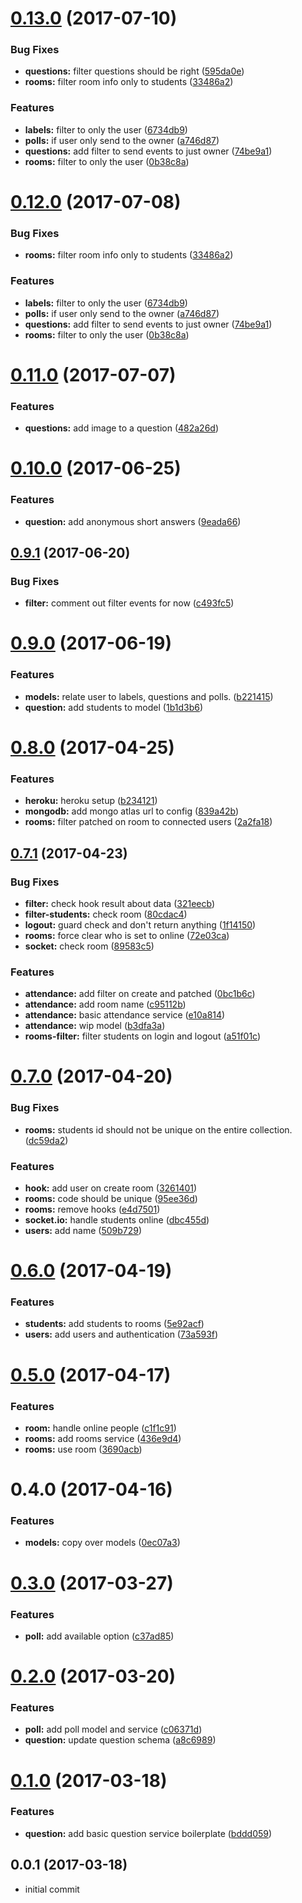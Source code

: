 <a name="0.13.0"></a>
# [0.13.0](https://github.com/pedrosobral/rsa-backend/compare/0.11.0...v0.13.0) (2017-07-10)


### Bug Fixes

* **questions:** filter questions should be right ([595da0e](https://github.com/pedrosobral/rsa-backend/commit/595da0e))
* **rooms:** filter room info only to students ([33486a2](https://github.com/pedrosobral/rsa-backend/commit/33486a2))


### Features

* **labels:** filter to only the user ([6734db9](https://github.com/pedrosobral/rsa-backend/commit/6734db9))
* **polls:** if user only send to the owner ([a746d87](https://github.com/pedrosobral/rsa-backend/commit/a746d87))
* **questions:** add filter to send events to just owner ([74be9a1](https://github.com/pedrosobral/rsa-backend/commit/74be9a1))
* **rooms:** filter to only the user ([0b38c8a](https://github.com/pedrosobral/rsa-backend/commit/0b38c8a))



<a name="0.12.0"></a>
# [0.12.0](https://github.com/pedrosobral/rsa-backend/compare/0.11.0...v0.12.0) (2017-07-08)


### Bug Fixes

* **rooms:** filter room info only to students ([33486a2](https://github.com/pedrosobral/rsa-backend/commit/33486a2))


### Features

* **labels:** filter to only the user ([6734db9](https://github.com/pedrosobral/rsa-backend/commit/6734db9))
* **polls:** if user only send to the owner ([a746d87](https://github.com/pedrosobral/rsa-backend/commit/a746d87))
* **questions:** add filter to send events to just owner ([74be9a1](https://github.com/pedrosobral/rsa-backend/commit/74be9a1))
* **rooms:** filter to only the user ([0b38c8a](https://github.com/pedrosobral/rsa-backend/commit/0b38c8a))



<a name="0.11.0"></a>
# [0.11.0](https://github.com/pedrosobral/rsa-backend/compare/0.10.0...v0.11.0) (2017-07-07)


### Features

* **questions:** add image to a question ([482a26d](https://github.com/pedrosobral/rsa-backend/commit/482a26d))



<a name="0.10.0"></a>
# [0.10.0](https://github.com/pedrosobral/rsa-backend/compare/0.9.1...v0.10.0) (2017-06-25)


### Features

* **question:** add anonymous short answers ([9eada66](https://github.com/pedrosobral/rsa-backend/commit/9eada66))



<a name="0.9.1"></a>
## [0.9.1](https://github.com/pedrosobral/rsa-backend/compare/0.9.0...v0.9.1) (2017-06-20)


### Bug Fixes

* **filter:** comment out filter events for now ([c493fc5](https://github.com/pedrosobral/rsa-backend/commit/c493fc5))



<a name="0.9.0"></a>
# [0.9.0](https://github.com/pedrosobral/rsa-backend/compare/0.8.0...v0.9.0) (2017-06-19)


### Features

* **models:** relate user to labels, questions and polls. ([b221415](https://github.com/pedrosobral/rsa-backend/commit/b221415))
* **question:** add students to model ([1b1d3b6](https://github.com/pedrosobral/rsa-backend/commit/1b1d3b6))



<a name="0.8.0"></a>
# [0.8.0](https://github.com/pedrosobral/rsa-backend/compare/0.7.1...v0.8.0) (2017-04-25)


### Features

* **heroku:** heroku setup ([b234121](https://github.com/pedrosobral/rsa-backend/commit/b234121))
* **mongodb:** add mongo atlas url to config ([839a42b](https://github.com/pedrosobral/rsa-backend/commit/839a42b))
* **rooms:** filter patched on room to connected users ([2a2fa18](https://github.com/pedrosobral/rsa-backend/commit/2a2fa18))



<a name="0.7.1"></a>
## [0.7.1](https://github.com/pedrosobral/rsa-backend/compare/0.7.0...v0.7.1) (2017-04-23)


### Bug Fixes

* **filter:** check hook result about data ([321eecb](https://github.com/pedrosobral/rsa-backend/commit/321eecb))
* **filter-students:** check room ([80cdac4](https://github.com/pedrosobral/rsa-backend/commit/80cdac4))
* **logout:** guard check and don't return anything ([1f14150](https://github.com/pedrosobral/rsa-backend/commit/1f14150))
* **rooms:** force clear who is set to online ([72e03ca](https://github.com/pedrosobral/rsa-backend/commit/72e03ca))
* **socket:** check room ([89583c5](https://github.com/pedrosobral/rsa-backend/commit/89583c5))


### Features

* **attendance:** add filter on create and patched ([0bc1b6c](https://github.com/pedrosobral/rsa-backend/commit/0bc1b6c))
* **attendance:** add room name ([c95112b](https://github.com/pedrosobral/rsa-backend/commit/c95112b))
* **attendance:** basic attendance service ([e10a814](https://github.com/pedrosobral/rsa-backend/commit/e10a814))
* **attendance:** wip model ([b3dfa3a](https://github.com/pedrosobral/rsa-backend/commit/b3dfa3a))
* **rooms-filter:** filter students on login and logout ([a51f01c](https://github.com/pedrosobral/rsa-backend/commit/a51f01c))



<a name="0.7.0"></a>
# [0.7.0](https://github.com/pedrosobral/rsa-backend/compare/0.6.0...v0.7.0) (2017-04-20)


### Bug Fixes

* **rooms:** students id should not be unique on the entire collection. ([dc59da2](https://github.com/pedrosobral/rsa-backend/commit/dc59da2))


### Features

* **hook:** add user on create room ([3261401](https://github.com/pedrosobral/rsa-backend/commit/3261401))
* **rooms:** code should be unique ([95ee36d](https://github.com/pedrosobral/rsa-backend/commit/95ee36d))
* **rooms:** remove hooks ([e4d7501](https://github.com/pedrosobral/rsa-backend/commit/e4d7501))
* **socket.io:** handle students online ([dbc455d](https://github.com/pedrosobral/rsa-backend/commit/dbc455d))
* **users:** add name ([509b729](https://github.com/pedrosobral/rsa-backend/commit/509b729))



<a name="0.6.0"></a>
# [0.6.0](https://github.com/pedrosobral/rsa-backend/compare/0.5.0...v0.6.0) (2017-04-19)


### Features

* **students:** add students to rooms ([5e92acf](https://github.com/pedrosobral/rsa-backend/commit/5e92acf))
* **users:** add users and authentication ([73a593f](https://github.com/pedrosobral/rsa-backend/commit/73a593f))



<a name="0.5.0"></a>
# [0.5.0](https://github.com/pedrosobral/rsa-backend/compare/0.4.0...v0.5.0) (2017-04-17)


### Features

* **room:** handle online people ([c1f1c91](https://github.com/pedrosobral/rsa-backend/commit/c1f1c91))
* **rooms:** add rooms service ([436e9d4](https://github.com/pedrosobral/rsa-backend/commit/436e9d4))
* **rooms:** use room ([3690acb](https://github.com/pedrosobral/rsa-backend/commit/3690acb))



<a name="0.4.0"></a>
# 0.4.0 (2017-04-16)


### Features

* **models:** copy over models ([0ec07a3](https://github.com/pedrosobral/rsa-backend/commit/0ec07a3))


<a name="0.3.0"></a>
# [0.3.0](https://github.com/pedrosobral/rsa-backend/compare/0.2.0...v0.3.0) (2017-03-27)


### Features

* **poll:** add available option ([c37ad85](https://github.com/pedrosobral/rsa-backend/commit/c37ad85))



<a name="0.2.0"></a>
# [0.2.0](https://github.com/pedrosobral/rsa-backend/compare/0.1.0...v0.2.0) (2017-03-20)


### Features

* **poll:** add poll model and service ([c06371d](https://github.com/pedrosobral/rsa-backend/commit/c06371d))
* **question:** update question schema ([a8c6989](https://github.com/pedrosobral/rsa-backend/commit/a8c6989))



<a name="0.1.0"></a>
# [0.1.0](https://github.com/pedrosobral/rsa-backend/compare/0.0.1...v0.1.0) (2017-03-18)


### Features

* **question:** add basic question service boilerplate ([bddd059](https://github.com/pedrosobral/rsa-backend/commit/bddd059))



<a name="0.0.1"></a>
## 0.0.1 (2017-03-18)

- initial commit
